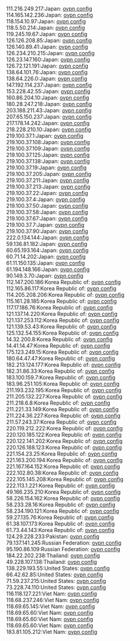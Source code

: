 111.216.249.217:Japan: [ovpn config](vpn/111_216_249_217.ovpn)  
114.165.142.236:Japan: [ovpn config](vpn/114_165_142_236.ovpn)  
118.154.10.97:Japan: [ovpn config](vpn/118_154_10_97.ovpn)  
118.5.50.214:Japan: [ovpn config](vpn/118_5_50_214.ovpn)  
119.245.19.67:Japan: [ovpn config](vpn/119_245_19_67.ovpn)  
126.126.208.85:Japan: [ovpn config](vpn/126_126_208_85.ovpn)  
126.140.89.41:Japan: [ovpn config](vpn/126_140_89_41.ovpn)  
126.234.210.215:Japan: [ovpn config](vpn/126_234_210_215.ovpn)  
126.23.147.160:Japan: [ovpn config](vpn/126_23_147_160.ovpn)  
126.72.121.191:Japan: [ovpn config](vpn/126_72_121_191.ovpn)  
138.64.101.76:Japan: [ovpn config](vpn/138_64_101_76.ovpn)  
138.64.226.0:Japan: [ovpn config](vpn/138_64_226_0.ovpn)  
147.192.114.237:Japan: [ovpn config](vpn/147_192_114_237.ovpn)  
153.228.42.55:Japan: [ovpn config](vpn/153_228_42_55.ovpn)  
160.86.204.10:Japan: [ovpn config](vpn/160_86_204_10.ovpn)  
180.28.247.218:Japan: [ovpn config](vpn/180_28_247_218.ovpn)  
203.188.211.43:Japan: [ovpn config](vpn/203_188_211_43.ovpn)  
207.65.150.237:Japan: [ovpn config](vpn/207_65_150_237.ovpn)  
217.178.14.242:Japan: [ovpn config](vpn/217_178_14_242.ovpn)  
218.228.210.10:Japan: [ovpn config](vpn/218_228_210_10.ovpn)  
219.100.37.1:Japan: [ovpn config](vpn/219_100_37_1.ovpn)  
219.100.37.108:Japan: [ovpn config](vpn/219_100_37_108.ovpn)  
219.100.37.109:Japan: [ovpn config](vpn/219_100_37_109.ovpn)  
219.100.37.125:Japan: [ovpn config](vpn/219_100_37_125.ovpn)  
219.100.37.138:Japan: [ovpn config](vpn/219_100_37_138.ovpn)  
219.100.37.19:Japan: [ovpn config](vpn/219_100_37_19.ovpn)  
219.100.37.205:Japan: [ovpn config](vpn/219_100_37_205.ovpn)  
219.100.37.211:Japan: [ovpn config](vpn/219_100_37_211.ovpn)  
219.100.37.213:Japan: [ovpn config](vpn/219_100_37_213.ovpn)  
219.100.37.22:Japan: [ovpn config](vpn/219_100_37_22.ovpn)  
219.100.37.4:Japan: [ovpn config](vpn/219_100_37_4.ovpn)  
219.100.37.50:Japan: [ovpn config](vpn/219_100_37_50.ovpn)  
219.100.37.58:Japan: [ovpn config](vpn/219_100_37_58.ovpn)  
219.100.37.67:Japan: [ovpn config](vpn/219_100_37_67.ovpn)  
219.100.37.7:Japan: [ovpn config](vpn/219_100_37_7.ovpn)  
219.100.37.90:Japan: [ovpn config](vpn/219_100_37_90.ovpn)  
222.0.134.144:Japan: [ovpn config](vpn/222_0_134_144.ovpn)  
59.136.81.182:Japan: [ovpn config](vpn/59_136_81_182.ovpn)  
60.65.193.164:Japan: [ovpn config](vpn/60_65_193_164.ovpn)  
60.71.14.202:Japan: [ovpn config](vpn/60_71_14_202.ovpn)  
61.11.150.135:Japan: [ovpn config](vpn/61_11_150_135.ovpn)  
61.194.148.166:Japan: [ovpn config](vpn/61_194_148_166.ovpn)  
90.149.3.70:Japan: [ovpn config](vpn/90_149_3_70.ovpn)  
112.147.200.186:Korea Republic of: [ovpn config](vpn/112_147_200_186.ovpn)  
112.165.86.117:Korea Republic of: [ovpn config](vpn/112_165_86_117.ovpn)  
114.205.208.206:Korea Republic of: [ovpn config](vpn/114_205_208_206.ovpn)  
115.161.28.185:Korea Republic of: [ovpn config](vpn/115_161_28_185.ovpn)  
117.17.186.76:Korea Republic of: [ovpn config](vpn/117_17_186_76.ovpn)  
121.137.14.220:Korea Republic of: [ovpn config](vpn/121_137_14_220.ovpn)  
121.137.253.112:Korea Republic of: [ovpn config](vpn/121_137_253_112.ovpn)  
121.139.53.43:Korea Republic of: [ovpn config](vpn/121_139_53_43.ovpn)  
125.132.54.155:Korea Republic of: [ovpn config](vpn/125_132_54_155.ovpn)  
14.32.200.8:Korea Republic of: [ovpn config](vpn/14_32_200_8.ovpn)  
14.41.14.47:Korea Republic of: [ovpn config](vpn/14_41_14_47.ovpn)  
175.123.249.15:Korea Republic of: [ovpn config](vpn/175_123_249_15.ovpn)  
180.64.47.47:Korea Republic of: [ovpn config](vpn/180_64_47_47.ovpn)  
182.213.124.177:Korea Republic of: [ovpn config](vpn/182_213_124_177.ovpn)  
182.31.86.33:Korea Republic of: [ovpn config](vpn/182_31_86_33.ovpn)  
183.100.159.7:Korea Republic of: [ovpn config](vpn/183_100_159_7.ovpn)  
183.96.251.105:Korea Republic of: [ovpn config](vpn/183_96_251_105.ovpn)  
211.193.232.195:Korea Republic of: [ovpn config](vpn/211_193_232_195.ovpn)  
211.205.132.227:Korea Republic of: [ovpn config](vpn/211_205_132_227.ovpn)  
211.218.6.8:Korea Republic of: [ovpn config](vpn/211_218_6_8.ovpn)  
211.221.33.149:Korea Republic of: [ovpn config](vpn/211_221_33_149.ovpn)  
211.224.36.227:Korea Republic of: [ovpn config](vpn/211_224_36_227.ovpn)  
211.57.243.37:Korea Republic of: [ovpn config](vpn/211_57_243_37.ovpn)  
220.119.212.222:Korea Republic of: [ovpn config](vpn/220_119_212_222.ovpn)  
220.120.185.122:Korea Republic of: [ovpn config](vpn/220_120_185_122.ovpn)  
220.122.141.202:Korea Republic of: [ovpn config](vpn/220_122_141_202.ovpn)  
220.126.188.123:Korea Republic of: [ovpn config](vpn/220_126_188_123.ovpn)  
221.154.23.25:Korea Republic of: [ovpn config](vpn/221_154_23_25.ovpn)  
221.163.200.194:Korea Republic of: [ovpn config](vpn/221_163_200_194.ovpn)  
221.167.164.152:Korea Republic of: [ovpn config](vpn/221_167_164_152.ovpn)  
222.102.80.38:Korea Republic of: [ovpn config](vpn/222_102_80_38.ovpn)  
222.105.145.208:Korea Republic of: [ovpn config](vpn/222_105_145_208.ovpn)  
222.113.1.221:Korea Republic of: [ovpn config](vpn/222_113_1_221.ovpn)  
49.166.235.210:Korea Republic of: [ovpn config](vpn/49_166_235_210.ovpn)  
58.226.154.162:Korea Republic of: [ovpn config](vpn/58_226_154_162.ovpn)  
58.233.28.16:Korea Republic of: [ovpn config](vpn/58_233_28_16.ovpn)  
58.234.190.121:Korea Republic of: [ovpn config](vpn/58_234_190_121.ovpn)  
59.27.135.76:Korea Republic of: [ovpn config](vpn/59_27_135_76.ovpn)  
61.38.107.173:Korea Republic of: [ovpn config](vpn/61_38_107_173.ovpn)  
61.73.44.143:Korea Republic of: [ovpn config](vpn/61_73_44_143.ovpn)  
124.29.228.233:Pakistan: [ovpn config](vpn/124_29_228_233.ovpn)  
79.137.141.245:Russian Federation: [ovpn config](vpn/79_137_141_245.ovpn)  
95.190.86.109:Russian Federation: [ovpn config](vpn/95_190_86_109.ovpn)  
184.22.202.238:Thailand: [ovpn config](vpn/184_22_202_238.ovpn)  
49.228.107.138:Thailand: [ovpn config](vpn/49_228_107_138.ovpn)  
138.229.193.55:United States: [ovpn config](vpn/138_229_193_55.ovpn)  
66.42.62.85:United States: [ovpn config](vpn/66_42_62_85.ovpn)  
71.59.237.215:United States: [ovpn config](vpn/71_59_237_215.ovpn)  
73.228.74.110:United States: [ovpn config](vpn/73_228_74_110.ovpn)  
116.118.127.221:Viet Nam: [ovpn config](vpn/116_118_127_221.ovpn)  
118.68.237.246:Viet Nam: [ovpn config](vpn/118_68_237_246.ovpn)  
118.69.65.145:Viet Nam: [ovpn config](vpn/118_69_65_145.ovpn)  
118.69.65.60:Viet Nam: [ovpn config](vpn/118_69_65_60.ovpn)  
118.69.65.60:Viet Nam: [ovpn config](vpn/118_69_65_60.ovpn)  
118.69.65.60:Viet Nam: [ovpn config](vpn/118_69_65_60.ovpn)  
183.81.105.212:Viet Nam: [ovpn config](vpn/183_81_105_212.ovpn)  
